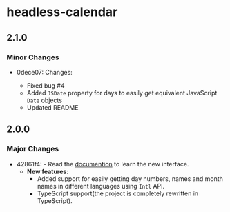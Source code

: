 # headless-calendar

## 2.1.0

### Minor Changes

- 0dece07: Changes:

  - Fixed bug #4
  - Added `JSDate` property for days to easily get equivalent JavaScript `Date` objects
  - Updated README

## 2.0.0

### Major Changes

- 42861f4: - Read the [documention](https://github.com/ashutoshbw/headless-calendar/blob/main/README.md) to learn the new interface.
  - **New features**:
    - Added support for easily getting day numbers, names and month names in different languages using `Intl` API.
    - TypeScript support(the project is completely rewritten in TypeScript).
